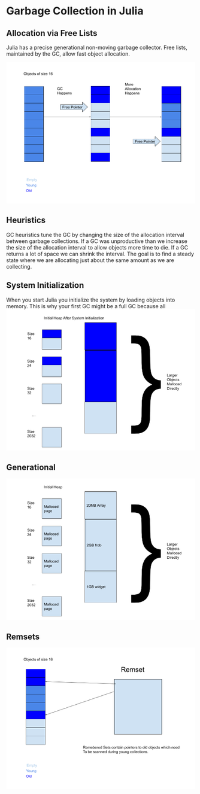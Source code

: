 # Garbage Collection in Julia


## Allocation via Free Lists
Julia has a precise generational non-moving garbage collector.  Free lists, maintained by the GC, allow fast object allocation.

![GC2 Image](../assets/images/GC2.png)


## Heuristics

GC heuristics tune the GC by changing the size of the allocation interval between garbage collections.  If a GC was unproductive than we increase the size of the allocation interval to allow objects more time to die.  If a GC returns a lot of space we can shrink the interval.  The goal is to find a steady state where we are allocating just about the same amount as we are collecting.

## System Initialization

When you start Julia you initialize the system by loading objects into memory. This is why your first GC might be a full GC because all
![System Initialization Image](../assets/images/SystemInitialization.png)

## Generational
![GC1 Image](../assets/images/GC1.png)

## Remsets
![GC1 Image](../assets/images/Remsets.png)

